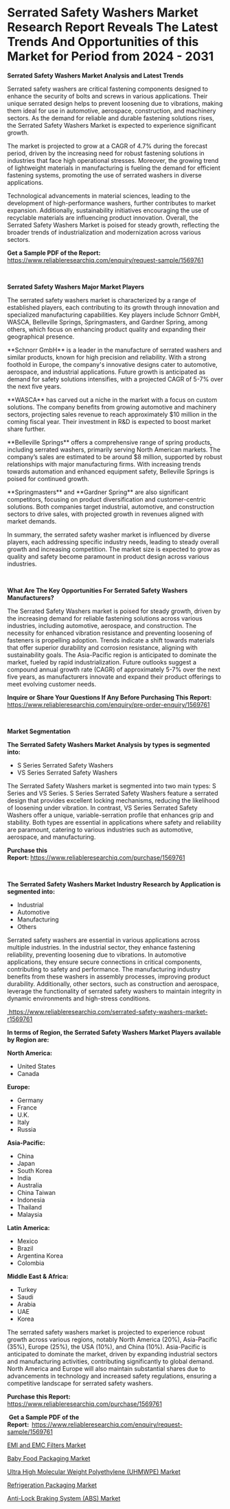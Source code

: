 <p><h1>Serrated Safety Washers Market Research Report Reveals The Latest Trends And Opportunities of this Market for Period from 2024 - 2031</h1></p><p><strong>Serrated Safety Washers Market Analysis and Latest Trends</strong></p>
<p><p>Serrated safety washers are critical fastening components designed to enhance the security of bolts and screws in various applications. Their unique serrated design helps to prevent loosening due to vibrations, making them ideal for use in automotive, aerospace, construction, and machinery sectors. As the demand for reliable and durable fastening solutions rises, the Serrated Safety Washers Market is expected to experience significant growth.</p><p>The market is projected to grow at a CAGR of 4.7% during the forecast period, driven by the increasing need for robust fastening solutions in industries that face high operational stresses. Moreover, the growing trend of lightweight materials in manufacturing is fueling the demand for efficient fastening systems, promoting the use of serrated washers in diverse applications.</p><p>Technological advancements in material sciences, leading to the development of high-performance washers, further contributes to market expansion. Additionally, sustainability initiatives encouraging the use of recyclable materials are influencing product innovation. Overall, the Serrated Safety Washers Market is poised for steady growth, reflecting the broader trends of industrialization and modernization across various sectors.</p></p>
<p><strong>Get a Sample PDF of the Report:&nbsp;</strong> <a href="https://www.reliableresearchiq.com/enquiry/request-sample/1569761?utm_campaign=1121&utm_medium=2&utm_source=Github&utm_content=ia&utm_term=14102024&utm_id=serrated-safety-washers">https://www.reliableresearchiq.com/enquiry/request-sample/1569761</a></p>
<p>&nbsp;</p>
<p><strong>Serrated Safety Washers Major Market Players</strong></p>
<p><p>The serrated safety washers market is characterized by a range of established players, each contributing to its growth through innovation and specialized manufacturing capabilities. Key players include Schnorr GmbH, WASCA, Belleville Springs, Springmasters, and Gardner Spring, among others, which focus on enhancing product quality and expanding their geographical presence.</p><p>**Schnorr GmbH** is a leader in the manufacture of serrated washers and similar products, known for high precision and reliability. With a strong foothold in Europe, the company's innovative designs cater to automotive, aerospace, and industrial applications. Future growth is anticipated as demand for safety solutions intensifies, with a projected CAGR of 5-7% over the next five years.</p><p>**WASCA** has carved out a niche in the market with a focus on custom solutions. The company benefits from growing automotive and machinery sectors, projecting sales revenue to reach approximately $10 million in the coming fiscal year. Their investment in R&D is expected to boost market share further.</p><p>**Belleville Springs** offers a comprehensive range of spring products, including serrated washers, primarily serving North American markets. The company’s sales are estimated to be around $8 million, supported by robust relationships with major manufacturing firms. With increasing trends towards automation and enhanced equipment safety, Belleville Springs is poised for continued growth.</p><p>**Springmasters** and **Gardner Spring** are also significant competitors, focusing on product diversification and customer-centric solutions. Both companies target industrial, automotive, and construction sectors to drive sales, with projected growth in revenues aligned with market demands.</p><p>In summary, the serrated safety washer market is influenced by diverse players, each addressing specific industry needs, leading to steady overall growth and increasing competition. The market size is expected to grow as quality and safety become paramount in product design across various industries.</p></p>
<p>&nbsp;</p>
<p><strong>What Are The Key Opportunities For Serrated Safety Washers Manufacturers?</strong></p>
<p><p>The Serrated Safety Washers market is poised for steady growth, driven by the increasing demand for reliable fastening solutions across various industries, including automotive, aerospace, and construction. The necessity for enhanced vibration resistance and preventing loosening of fasteners is propelling adoption. Trends indicate a shift towards materials that offer superior durability and corrosion resistance, aligning with sustainability goals. The Asia-Pacific region is anticipated to dominate the market, fueled by rapid industrialization. Future outlooks suggest a compound annual growth rate (CAGR) of approximately 5-7% over the next five years, as manufacturers innovate and expand their product offerings to meet evolving customer needs.</p></p>
<p><strong>Inquire or Share Your Questions If Any Before Purchasing This Report:</strong> <a href="https://www.reliableresearchiq.com/enquiry/pre-order-enquiry/1569761?utm_campaign=1121&utm_medium=2&utm_source=Github&utm_content=ia&utm_term=14102024&utm_id=serrated-safety-washers">https://www.reliableresearchiq.com/enquiry/pre-order-enquiry/1569761</a></p>
<p>&nbsp;</p>
<p><strong>Market Segmentation</strong></p>
<p><strong>The Serrated Safety Washers Market Analysis by types is segmented into:</strong></p>
<p><ul><li>S Series Serrated Safety Washers</li><li>VS Series Serrated Safety Washers</li></ul></p>
<p><p>The Serrated Safety Washers market is segmented into two main types: S Series and VS Series. S Series Serrated Safety Washers feature a serrated design that provides excellent locking mechanisms, reducing the likelihood of loosening under vibration. In contrast, VS Series Serrated Safety Washers offer a unique, variable-serration profile that enhances grip and stability. Both types are essential in applications where safety and reliability are paramount, catering to various industries such as automotive, aerospace, and manufacturing.</p></p>
<p><strong>Purchase this Report:&nbsp;</strong><a href="https://www.reliableresearchiq.com/purchase/1569761?utm_campaign=1121&utm_medium=2&utm_source=Github&utm_content=ia&utm_term=14102024&utm_id=serrated-safety-washers">https://www.reliableresearchiq.com/purchase/1569761</a></p>
<p>&nbsp;</p>
<p><strong>The Serrated Safety Washers Market Industry Research by Application is segmented into:</strong></p>
<p><ul><li>Industrial</li><li>Automotive</li><li>Manufacturing</li><li>Others</li></ul></p>
<p><p>Serrated safety washers are essential in various applications across multiple industries. In the industrial sector, they enhance fastening reliability, preventing loosening due to vibrations. In automotive applications, they ensure secure connections in critical components, contributing to safety and performance. The manufacturing industry benefits from these washers in assembly processes, improving product durability. Additionally, other sectors, such as construction and aerospace, leverage the functionality of serrated safety washers to maintain integrity in dynamic environments and high-stress conditions.</p></p>
<p><a href="https://www.reliableresearchiq.com/serrated-safety-washers-market-r1569761?utm_campaign=1121&utm_medium=2&utm_source=Github&utm_content=ia&utm_term=14102024&utm_id=serrated-safety-washers">&nbsp;https://www.reliableresearchiq.com/serrated-safety-washers-market-r1569761</a></p>
<p><strong>In terms of Region, the Serrated Safety Washers Market Players available by Region are:</strong></p>
<p>
    <p> <strong> North America: </strong>
        <ul>
            <li>United States</li>
            <li>Canada</li>
        </ul>
        </p> 
    <p> <strong> Europe: </strong>
        <ul>
            <li>Germany</li>
            <li>France</li>
            <li>U.K.</li>
            <li>Italy</li>
            <li>Russia</li>
        </ul>
        </p> 
    <p> <strong> Asia-Pacific: </strong>
        <ul>
            <li>China</li>
            <li>Japan</li>
            <li>South Korea</li>
            <li>India</li>
            <li>Australia</li>
            <li>China Taiwan</li>
            <li>Indonesia</li>
            <li>Thailand</li>
            <li>Malaysia</li>
        </ul>
        </p> 
    <p> <strong> Latin America: </strong>
        <ul>
            <li>Mexico</li>
            <li>Brazil</li>
            <li>Argentina Korea</li>
            <li>Colombia</li>
        </ul>
        </p> 
    <p> <strong> Middle East & Africa: </strong>
        <ul>
            <li>Turkey</li>
            <li>Saudi</li>
            <li>Arabia</li>
            <li>UAE</li>
            <li>Korea</li>
        </ul>
    </p>
    </p>
<p><p>The serrated safety washers market is projected to experience robust growth across various regions, notably North America (20%), Asia-Pacific (35%), Europe (25%), the USA (10%), and China (10%). Asia-Pacific is anticipated to dominate the market, driven by expanding industrial sectors and manufacturing activities, contributing significantly to global demand. North America and Europe will also maintain substantial shares due to advancements in technology and increased safety regulations, ensuring a competitive landscape for serrated safety washers.</p></p>
<p><strong>Purchase this Report: </strong><a href="https://www.reliableresearchiq.com/purchase/1569761?utm_campaign=1121&utm_medium=2&utm_source=Github&utm_content=ia&utm_term=14102024&utm_id=serrated-safety-washers">https://www.reliableresearchiq.com/purchase/1569761</a></p>
<p>&nbsp;<strong>Get a Sample PDF of the Report:&nbsp;&nbsp;</strong><a href="https://www.reliableresearchiq.com/enquiry/request-sample/1569761?utm_campaign=1121&utm_medium=2&utm_source=Github&utm_content=ia&utm_term=14102024&utm_id=serrated-safety-washers">https://www.reliableresearchiq.com/enquiry/request-sample/1569761</a></p>
<p><strong></strong></p>
<p><p><a href="https://www.linkedin.com/pulse/strategic-insights-global-emi-emc-filters-market-trends-ksqxe?trk=public_post_embed_feed-article-content&utm_campaign=1121&utm_medium=2&utm_source=Github&utm_content=ia&utm_term=14102024&utm_id=serrated-safety-washers">EMI and EMC Filters Market</a></p><p><a href="https://www.linkedin.com/pulse/baby-food-packaging-market-global-regional-analysis-focus-opxke?trk=public_post_embed_feed-article-content&utm_campaign=1121&utm_medium=2&utm_source=Github&utm_content=ia&utm_term=14102024&utm_id=serrated-safety-washers">Baby Food Packaging Market</a></p><p><a href="https://www.linkedin.com/pulse/ultra-high-molecular-weight-polyethylene-uhmwpe-market-evolution-wvtze?trk=public_post_embed_feed-article-content&utm_campaign=1121&utm_medium=2&utm_source=Github&utm_content=ia&utm_term=14102024&utm_id=serrated-safety-washers">Ultra High Molecular Weight Polyethylene (UHMWPE) Market</a></p><p><a href="https://www.linkedin.com/pulse/future-ready-strategic-insights-global-refrigeration-packaging-wkyne?trk=public_post_embed_feed-article-content&utm_campaign=1121&utm_medium=2&utm_source=Github&utm_content=ia&utm_term=14102024&utm_id=serrated-safety-washers">Refrigeration Packaging Market</a></p><p><a href="https://www.linkedin.com/pulse/global-anti-lock-braking-system-abs-industry-analysis-report-glgye?trk=public_post_embed_feed-article-content&utm_campaign=1121&utm_medium=2&utm_source=Github&utm_content=ia&utm_term=14102024&utm_id=serrated-safety-washers">Anti-Lock Braking System (ABS) Market</a></p></p>